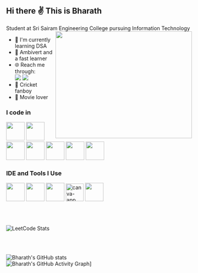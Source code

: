 ## Hi there ✌️ This is Bharath

Student at Sri Sairam Engineering College pursuing Information Technology
<img align="right" width="370" height="290" src="https://i.pinimg.com/originals/47/f0/34/47f0342cec72b800463bf003eac1257e.gif">
- 🌱 I'm currently learning DSA
- 👀 Ambivert and a fast learner
- 🌐 Reach me through:
<br/> [<img src="https://img.shields.io/badge/LinkedIn-0077B5?style=for-the-badge&logo=linkedin&logoColor=white" />](https://www.linkedin.com/in/bharath-lenin-3b53a9257/) [<img src="https://img.shields.io/badge/Gmail-D14836?style=for-the-badge&logo=gmail&logoColor=white /">](https://mail.google.com/mail/?view=cm&fs=1&to=it.bharathlenin@gmail.com)
- 🏏 Cricket fanboy
- 🍿 Movie lover


### I code in
<img height="50" width="50" src="https://img.icons8.com/color/48/000000/python.png" /> <img height="50" width="50" src="https://img.icons8.com/color/48/000000/c-programming.png" /> <img height="50" width="50" src="https://img.icons8.com/color/48/000000/c-plus-plus-logo.png" /> <img height="50" width="50" src="https://img.icons8.com/color/48/000000/java-coffee-cup-logo.png" /> <img height="50" width="50" src="https://img.icons8.com/color/48/000000/html-5.png" /> <img height="50" width="50" src="https://img.icons8.com/color/48/000000/css3.png" /> <img height="50" width="50" src="https://img.icons8.com/color/48/000000/mysql-logo.png"/>

### IDE and Tools I Use
<img height="50" width="50" src="https://img.icons8.com/color/48/000000/visual-studio-code-2019.png"/> <img height="50" width="50" src="https://img.icons8.com/color/48/000000/pycharm.png"/> <img height="50" width="50" src="https://img.icons8.com/color/48/000000/figma--v1.png"/> <img width="48" height="48" src="https://img.icons8.com/fluency/48/canva-app.png" alt="canva-app"/> <img height="50" src="https://img.shields.io/badge/Netlify-00C7B7?style=for-the-badge&logo=netlify&logoColor=white"/> 

<br/>
<br/>

![LeetCode Stats](https://leetcard.jacoblin.cool/Bharath77Bharath?theme=chartreuse&font=Old%20Standard%20TT&ext=heatmap)

<br/>
<br/>

![Bharath's GitHub stats](https://github-readme-stats.vercel.app/api?username=Bharath77Bharath&theme=dark&show_icons=true&&hide=issues,contribs) 
<br/>
![Bharath's GitHub Activity Graph](https://github-readme-activity-graph.vercel.app/graph?username=Bharath77Bharath&bg_color=000000&color=ffffff&line=51f565&point=ffffff&area=true&hide_border=true)]
